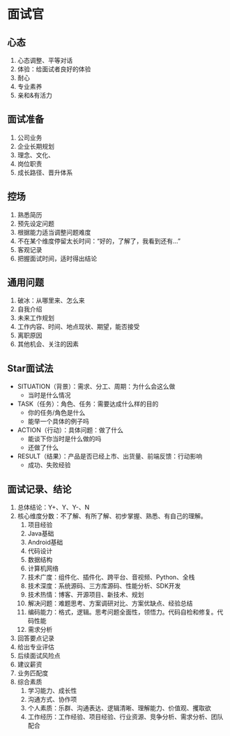 # 面试官

## 心态

1. 心态调整、平等对话
2. 体验：给面试者良好的体验
3. 耐心
4. 专业素养
5. 亲和&有活力

## 面试准备

1. 公司业务
2. 企业长期规划
3. 理念、文化、
4. 岗位职责
5. 成长路径、晋升体系

## 控场

1. 熟悉简历
2. 预先设定问题
3. 根据能力适当调整问题难度
4. 不在某个维度停留太长时间：“好的，了解了，我看到还有...”
5. 客观记录
6. 把握面试时间，适时得出结论

## 通用问题

1. 破冰：从哪里来、怎么来
2. 自我介绍
3. 未来工作规划
4. 工作内容、时间、地点现状、期望，能否接受
5. 离职原因
6. 其他机会、关注的因素

## Star面试法

* SITUATION（背景）：需求、分工、周期：为什么会这么做
  * 当时是什么情况
* TASK（任务）：角色、任务：需要达成什么样的目的
  * 你的任务/角色是什么
  * 能举一个具体的例子吗
* ACTION（行动）：具体问题：做了什么
  * 能谈下你当时是什么做的吗
  * 还做了什么
* RESULT（结果）：产品是否已经上市、出货量、前端反馈：行动影响
  * 成功、失败经验

## 面试记录、结论

1. 总体结论：Y+、Y、Y-、N
2. 核心维度分数：不了解、有所了解、初步掌握、熟悉、有自己的理解。
   1. 项目经验
   2. Java基础
   3. Android基础
   4. 代码设计
   5. 数据结构
   6. 计算机网络
   7. 技术广度：组件化、插件化、跨平台、音视频、Python、全栈
   8. 技术深度：系统源码、三方库源码、性能分析、SDK开发
   9. 技术热情：博客、开源项目、新技术、规划
   10. 解决问题：难题思考、方案调研对比、方案优缺点、经验总结
   11. 编码能力：格式，逻辑。思考问题全面性，领悟力。代码自检和修复。代码性能
   12. 需求分析
3. 回答要点记录
4. 给出专业评估
5. 后续面试风险点
6. 建议薪资
7. 业务匹配度
8. 综合素质
   1. 学习能力、成长性
   2. 沟通方式、协作项
   3. 个人素质：乐群、沟通表达、逻辑清晰、理解能力、价值观、攫取欲
   4. 工作经历：工作经验、项目经验、行业资源、竞争分析、需求分析、团队配合
